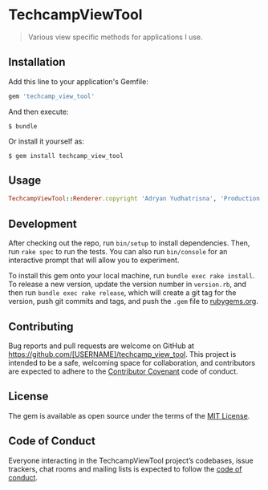 # TechcampViewTool

> Various view specific methods for applications I use.

## Installation

Add this line to your application's Gemfile:

```ruby
gem 'techcamp_view_tool'
```

And then execute:

    $ bundle

Or install it yourself as:

    $ gem install techcamp_view_tool

## Usage

```ruby
TechcampViewTool::Renderer.copyright 'Adryan Yudhatrisna', 'Production'
```

## Development

After checking out the repo, run `bin/setup` to install dependencies. Then, run `rake spec` to run the tests. You can also run `bin/console` for an interactive prompt that will allow you to experiment.

To install this gem onto your local machine, run `bundle exec rake install`. To release a new version, update the version number in `version.rb`, and then run `bundle exec rake release`, which will create a git tag for the version, push git commits and tags, and push the `.gem` file to [rubygems.org](https://rubygems.org).

## Contributing

Bug reports and pull requests are welcome on GitHub at https://github.com/[USERNAME]/techcamp_view_tool. This project is intended to be a safe, welcoming space for collaboration, and contributors are expected to adhere to the [Contributor Covenant](http://contributor-covenant.org) code of conduct.

## License

The gem is available as open source under the terms of the [MIT License](https://opensource.org/licenses/MIT).

## Code of Conduct

Everyone interacting in the TechcampViewTool project’s codebases, issue trackers, chat rooms and mailing lists is expected to follow the [code of conduct](https://github.com/[USERNAME]/techcamp_view_tool/blob/master/CODE_OF_CONDUCT.md).
